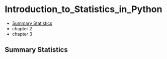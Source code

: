 # Introduction_to_Statistics_in_Python
+  [Summary Statistics](#Summary-Statistics)
+ chapter 2
+ chapter 3
## Summary Statistics
